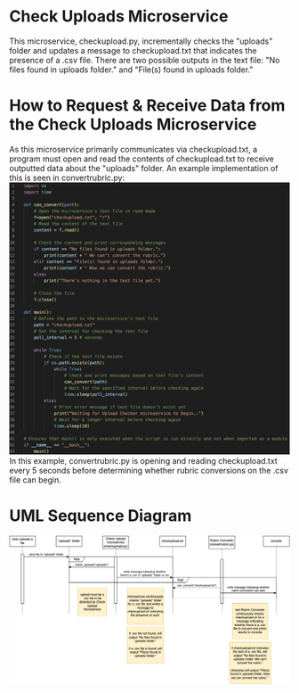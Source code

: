 # Check Uploads Microservice 
This microservice, checkupload.py, incrementally checks the "uploads" folder and updates a message to checkupload.txt that indicates the presence of a .csv file. There are two possible outputs in the text file: "No files found in uploads folder." and "File(s) found in uploads folder." 

# How to Request & Receive Data from the Check Uploads Microservice
As this microservice primarily communicates via checkupload.txt, a program must open and read the contents of checkupload.txt to receive outputted data about the "uploads" folder. An example implementation of this is seen in convertrubric.py:
<img src="readme/example.png">
In this example, convertrubric.py is opening and reading checkupload.txt every 5 seconds before determining whether rubric conversions on the .csv file can begin.

# UML Sequence Diagram
<img src="readme/uml.png">
